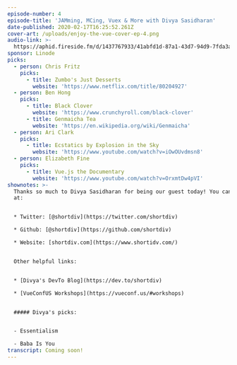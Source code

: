 ```yaml
---
episode-number: 4
episode-title: 'JAMming, MCing, Vuex & More with Divya Sasidharan'
date-published: 2020-02-17T16:25:52.261Z
cover-art: /uploads/enjoy-the-vue-cover-ep-4.png
audio-link: >-
  https://aphid.fireside.fm/d/1437767933/41abfd1d-87a1-43d7-94d9-7fda3a5120e1/0823ce6d-6840-4e98-b153-289f0178c534.mp3
sponsor: Linode
picks:
  - person: Chris Fritz
    picks:
      - title: Zumbo's Just Desserts
        website: 'https://www.netflix.com/title/80204927'
  - person: Ben Hong
    picks:
      - title: Black Clover
        website: 'https://www.crunchyroll.com/black-clover'
      - title: Genmaicha Tea
        website: 'https://en.wikipedia.org/wiki/Genmaicha'
  - person: Ari Clark
    picks:
      - title: Ecstatics by Explosion in the Sky
        website: 'https://www.youtube.com/watch?v=iOwOUvdmsn8'
  - person: Elizabeth Fine
    picks:
      - title: Vue.js the Documentary
        website: 'https://www.youtube.com/watch?v=OrxmtDw4pVI'
shownotes: >-
  Thanks so much to Divya Sasidharan for being our guest today! You can find her
  at:


  * Twitter: [@shortdiv](https://twitter.com/shortdiv)

  * Github: [@shortdiv](https://github.com/shortdiv)

  * Website: [shortdiv.com](https://www.shortidv.com/)


  Other helpful links:


  * [Divya's DevTo Blog](https://dev.to/shortdiv)

  * [VueConfUS Workshops](https://vueconf.us/#workshops)


  ##### Divya's picks:


  - Essentialism

  - Baba Is You
transcript: Coming soon!
---
```

